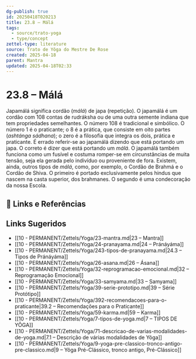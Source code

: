 ```yaml
---
dg-publish: true
id: 20250418T020213
title: 23.8 – Málá
tags:
  - source/trato-yoga
  - type/concept
zettel-type: literature
source: Trato de Yôga do Mestre De Rose
created: 2025-04-18
parent: Mantra
updated: 2025-04-18T02:33
---
```


# 23.8 – Málá

Japamálá significa cordão (*málá*) de japa (repetição). O japamálá é um cordão com 108 contas de rudráksha ou de uma outra semente indiana que tem propriedades semelhantes. O número 108 é tradicional e simbólico. O número 1 é o praticante; o 8 é a prática, que consiste em oito partes (*ashtánga sádhana*); o zero é a filosofia que integra os dois, prática e praticante. É errado referir-se ao japamálá dizendo que está portando um japa. O correto é dizer que está portando um *málá*. O japamálá também funciona como um fusível e costuma romper-se em circunstâncias de muita tensão, seja ela gerada pelo indivíduo ou proveniente de fora. Existem, ainda, outros tipos de *málá*, como, por exemplo, o Cordão de Brahmá e o Cordão de Shiva. O primeiro é portado exclusivamente pelos hindus que nascem na casta superior, dos brahmanes. O segundo é uma condecoração da nossa Escola.

## 🔗 Links e Referências

## Links Sugeridos

- [[10 - PERMANENT/Zettels/Yoga/23-mantra.md\|23 – Mantra]]
- [[10 - PERMANENT/Zettels/Yoga/24-pranayama.md\|24 – Pránáyáma]]
- [[10 - PERMANENT/Zettels/Yoga/243-tipos-de-pranayama.md\|24.3 – Tipos de Pránáyáma]]
- [[10 - PERMANENT/Zettels/Yoga/26-asana.md\|26 – Ásana]]
- [[10 - PERMANENT/Zettels/Yoga/32-reprogramacao-emocional.md\|32 – Reprogramação Emocional]]
- [[10 - PERMANENT/Zettels/Yoga/33-samyama.md\|33 – Samyama]]
- [[10 - PERMANENT/Zettels/Yoga/39-serie-prototipo.md\|39 – Série Protótipo]]
- [[10 - PERMANENT/Zettels/Yoga/392-recomendacoes-para-o-praticante\|39.2 – Recomendações para o Praticante]]
- [[10 - PERMANENT/Zettels/Yoga/59-karma.md\|59 – Karma]]
- [[10 - PERMANENT/Zettels/Yoga/7-tipos-de-yoga.md\|7 – TIPOS DE YÔGA]]
- [[10 - PERMANENT/Zettels/Yoga/71-descricao-de-varias-modalidades-de-yoga.md\|7.1 – Descrição de várias modalidades de Yôga]]
- [[10 - PERMANENT/Zettels/Yoga/9-yoga-pre-classico-tronco-antigo-pre-classico.md\|9 – Yôga Pré-Clássico, tronco antigo, Pré-Clássico]]